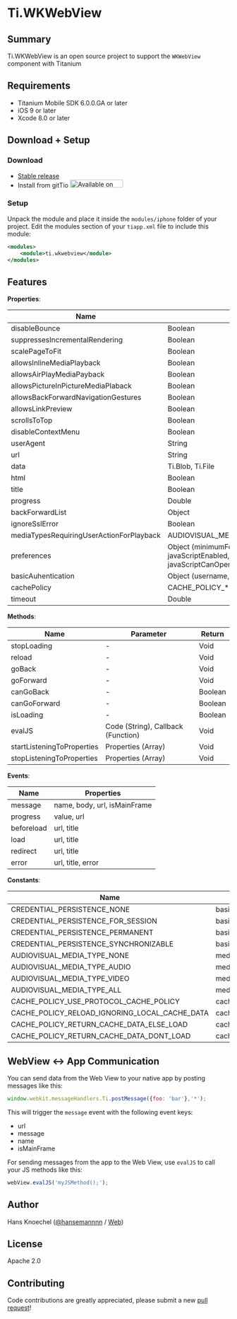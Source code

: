 # Ti.WKWebView

Summary
---------------
Ti.WKWebView is an open source project to support the `WKWebView` component with Titanium

Requirements
---------------
- Titanium Mobile SDK 6.0.0.GA or later
- iOS 9 or later
- Xcode 8.0 or later

Download + Setup
---------------

### Download
* [Stable release](https://github.com/hansemannn/ti.wkwebview/releases)
* Install from gitTio    <a href="http://gitt.io/component/ti.wkwebview" target="_blank"><img src="http://gitt.io/badge@2x.png" width="120" height="18" alt="Available on gitTio" /></a>

### Setup
Unpack the module and place it inside the `modules/iphone` folder of your project.
Edit the modules section of your `tiapp.xml` file to include this module:
```xml
<modules>
    <module>ti.wkwebview</module>
</modules>
```

Features
---------------
**Properties**:

| Name | Type |
|------|------|
| disableBounce | Boolean |
| suppressesIncrementalRendering | Boolean |
| scalePageToFit | Boolean |
| allowsInlineMediaPlayback | Boolean |
| allowsAirPlayMediaPayback | Boolean |
| allowsPictureInPictureMediaPlaback | Boolean |
| allowsBackForwardNavigationGestures | Boolean |
| allowsLinkPreview | Boolean |
| scrollsToTop | Boolean |
| disableContextMenu | Boolean |
| userAgent | String|
| url | String |
| data | Ti.Blob, Ti.File |
| html | Boolean |
| title | Boolean |
| progress | Double |
| backForwardList | Object |
| ignoreSslError | Boolean |
| mediaTypesRequiringUserActionForPlayback | AUDIOVISUAL_MEDIA_TYPE_* |
| preferences | Object (minimumFontSize, javaScriptEnabled, javaScriptCanOpenWindowsAutomatically) |
| basicAuhentication | Object (username, password, persistence) |
| cachePolicy | CACHE_POLICY_* |
| timeout | Double |

**Methods**:

| Name | Parameter | Return |
|------|-----------|--------|
| stopLoading | - | Void |
| reload | - | Void |
| goBack | - | Void |
| goForward | - | Void |
| canGoBack | - | Boolean |
| canGoForward | - | Boolean |
| isLoading | - | Boolean |
| evalJS | Code (String), Callback (Function) | Void|
| startListeningToProperties | Properties (Array<String>) | Void |
| stopListeningToProperties | Properties (Array<String>) | Void |

**Events**:

| Name | Properties |
|------|------------|
| message | name, body, url, isMainFrame |
| progress | value, url |
| beforeload | url, title |
| load | url, title |
| redirect | url, title |
| error | url, title, error |

**Constants**:

| Name | Property |
|------|----------|
| CREDENTIAL_PERSISTENCE_NONE | basicAuthentication.persistence |
| CREDENTIAL_PERSISTENCE_FOR_SESSION | basicAuthentication.persistence |
| CREDENTIAL_PERSISTENCE_PERMANENT | basicAuthentication.persistence |
| CREDENTIAL_PERSISTENCE_SYNCHRONIZABLE | basicAuthentication.persistence |
| AUDIOVISUAL_MEDIA_TYPE_NONE | mediaTypesRequiringUserActionForPlayback |
| AUDIOVISUAL_MEDIA_TYPE_AUDIO | mediaTypesRequiringUserActionForPlayback |
| AUDIOVISUAL_MEDIA_TYPE_VIDEO | mediaTypesRequiringUserActionForPlayback |
| AUDIOVISUAL_MEDIA_TYPE_ALL | mediaTypesRequiringUserActionForPlayback |
| CACHE_POLICY_USE_PROTOCOL_CACHE_POLICY | cachePolicy |
| CACHE_POLICY_RELOAD_IGNORING_LOCAL_CACHE_DATA | cachePolicy |
| CACHE_POLICY_RETURN_CACHE_DATA_ELSE_LOAD | cachePolicy |
| CACHE_POLICY_RETURN_CACHE_DATA_DONT_LOAD | cachePolicy |

WebView <-> App Communication
---------------
You can send data from the Web View to your native app by posting messages like this:
```javascript
window.webkit.messageHandlers.Ti.postMessage({foo: 'bar'},'*');
```
This will trigger the `message` event with the following event keys:
- url
- message
- name
- isMainFrame

For sending messages from the app to the Web View, use `evalJS` to call your JS methods like this:
```javascript
webView.evalJS('myJSMethod();');
```

Author
---------------
Hans Knoechel ([@hansemannnn](https://twitter.com/hansemannnn) / [Web](http://hans-knoechel.de))

License
---------------
Apache 2.0

Contributing
---------------
Code contributions are greatly appreciated, please submit a new [pull request](https://github.com/hansemannn/ti.wkwebview/pull/new/master)!
